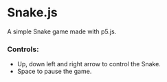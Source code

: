 # Snake.js

A simple Snake game made with p5.js.

### Controls:
* Up, down left and right arrow to control the Snake.
* Space to pause the game. 
